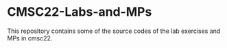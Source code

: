# CMSC22-Labs-and-MPs
This repository contains some of the source codes of the lab exercises and MPs in cmsc22.
